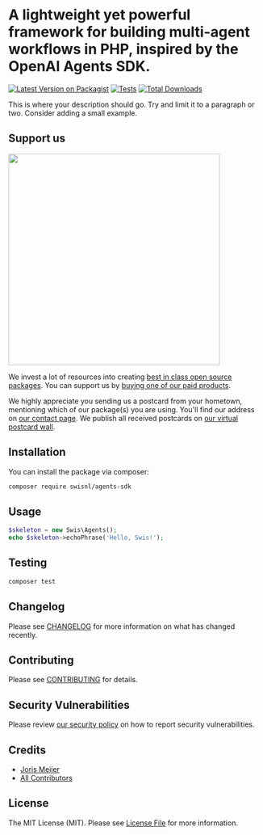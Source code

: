 # A lightweight yet powerful framework for building multi-agent workflows in PHP, inspired by the OpenAI Agents SDK.

[![Latest Version on Packagist](https://img.shields.io/packagist/v/swisnl/agents-sdk.svg?style=flat-square)](https://packagist.org/packages/swisnl/agents-sdk)
[![Tests](https://img.shields.io/github/actions/workflow/status/swisnl/agents-sdk/run-tests.yml?branch=main&label=tests&style=flat-square)](https://github.com/swisnl/agents-sdk/actions/workflows/run-tests.yml)
[![Total Downloads](https://img.shields.io/packagist/dt/swisnl/agents-sdk.svg?style=flat-square)](https://packagist.org/packages/swisnl/agents-sdk)

This is where your description should go. Try and limit it to a paragraph or two. Consider adding a small example.

## Support us

[<img src="https://github-ads.s3.eu-central-1.amazonaws.com/agents-sdk.jpg?t=1" width="419px" />](https://spatie.be/github-ad-click/agents-sdk)

We invest a lot of resources into creating [best in class open source packages](https://spatie.be/open-source). You can support us by [buying one of our paid products](https://spatie.be/open-source/support-us).

We highly appreciate you sending us a postcard from your hometown, mentioning which of our package(s) you are using. You'll find our address on [our contact page](https://spatie.be/about-us). We publish all received postcards on [our virtual postcard wall](https://spatie.be/open-source/postcards).

## Installation

You can install the package via composer:

```bash
composer require swisnl/agents-sdk
```

## Usage

```php
$skeleton = new Swis\Agents();
echo $skeleton->echoPhrase('Hello, Swis!');
```

## Testing

```bash
composer test
```

## Changelog

Please see [CHANGELOG](CHANGELOG.md) for more information on what has changed recently.

## Contributing

Please see [CONTRIBUTING](https://github.com/spatie/.github/blob/main/CONTRIBUTING.md) for details.

## Security Vulnerabilities

Please review [our security policy](../../security/policy) on how to report security vulnerabilities.

## Credits

- [Joris Meijer](https://github.com/jmeijer)
- [All Contributors](../../contributors)

## License

The MIT License (MIT). Please see [License File](LICENSE.md) for more information.
